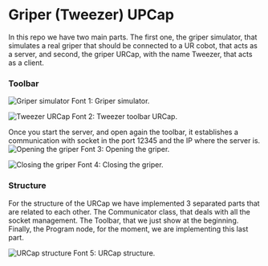 # Griper (Tweezer) UPCap

In this repo we have two main parts. The first one, the griper simulator, that simulates a real griper that should be connected to a UR cobot, that acts as a server, and second, the griper URCap, with the name Tweezer, that acts as a client.

### Toolbar

![Griper simulator](https://github.com/user-attachments/assets/26e849fd-0c54-451a-be58-cbdda7dcbf45)
Font 1: Griper simulator.

![Tweezer URCap](https://github.com/user-attachments/assets/fa073249-89ae-495a-8e63-dd73660fea99)
Font 2: Tweezer toolbar URCap.

Once you start the server, and open again the toolbar, it establishes a communication with socket in the port 12345 and the IP where the server is. 
![Opening the griper](https://github.com/user-attachments/assets/d258c7f8-10b7-4593-b627-c48a7e120c1f)
Font 3: Opening the griper.

![Closing the griper](https://github.com/user-attachments/assets/d4335343-0908-49db-ac43-658deaaeef86)
Font 4: Closing the griper.

### Structure

For the structure of the URCap we have implemented 3 separated parts that are related to each other. The Communicator class, that deals with all the socket management. The Toolbar, that we just show at the beginning. Finally, the Program node, for the moment, we are implementing this last part.

![URCap structure](https://github.com/user-attachments/assets/e0d7b4c0-0b3f-4cb8-ac96-59a18475c5b4)
Font 5: URCap structure.
